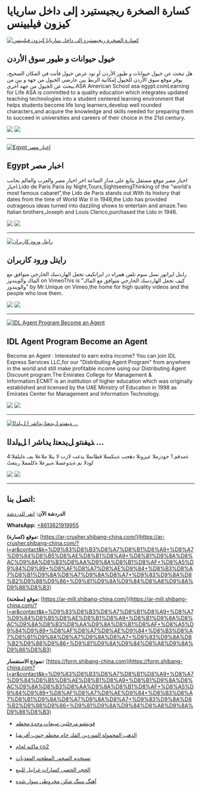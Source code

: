 # كسارة الصخرة ريجيستيرد إلى داخل ساريايا كيزون فيلبينس

<a href="https://swt.shibang-china.com/?l=ar&img&k=%D9%83%D8%B3%D8%A7%D8%B1%D8%A9+%D8%A7%D9%84%D8%B5%D8%AE%D8%B1%D8%A9+%D8%B1%D9%8A%D8%AC%D9%8A%D8%B3%D8%AA%D9%8A%D8%B1%D8%AF+%D8%A5%D9%84%D9%89+%D8%AF%D8%A7%D8%AE%D9%84+%D8%B3%D8%A7%D8%B1%D9%8A%D8%A7%D9%8A%D8%A7+%D9%83%D9%8A%D8%B2%D9%88%D9%86+%D9%81%D9%8A%D9%84%D8%A8%D9%8A%D9%86%D8%B3" target="_blank">![كسارة الصخرة ريجيستيرد إلى داخل ساريايا كيزون فيلبينس](http://static.shibang-china.com/all-800x300/399.jpg)</a>

## خيول حيوانات و طيور سوق الأردن
هل تبحث عن خيول حيوانات و طيور الأردن أو تود عرض خيول فأنت في المكان الصحيح، يوفر موقع سوق الأردن للخيول إمكانية الربط بين عارضي الخيول من جهة و بين من يبحث عن الخيول من جهة أخرى.ASA American School asa egypt.comLearning for Life ASA is committed to a quality education which integrates updated teaching technologies into a student centered learning environment that helps students become life long learners,develop well rounded characters,and acquire the knowledge and skills needed for preparing them to succeed in universities and careers of their choice in the 21st century.


<a href="https://whatsapp.shibangsoft.com/WhatsApp.php" target="_blank" title="WhatsApp">![](http://static.shibang-china.com/icon/whatsapp.png)</a> <a href="https://swt.shibang-china.com/?l=ar&icon&k=%D9%83%D8%B3%D8%A7%D8%B1%D8%A9+%D8%A7%D9%84%D8%B5%D8%AE%D8%B1%D8%A9+%D8%B1%D9%8A%D8%AC%D9%8A%D8%B3%D8%AA%D9%8A%D8%B1%D8%AF+%D8%A5%D9%84%D9%89+%D8%AF%D8%A7%D8%AE%D9%84+%D8%B3%D8%A7%D8%B1%D9%8A%D8%A7%D9%8A%D8%A7+%D9%83%D9%8A%D8%B2%D9%88%D9%86+%D9%81%D9%8A%D9%84%D8%A8%D9%8A%D9%86%D8%B3" target="_blank">![](http://static.shibang-china.com/icon/chat-ar.png)</a>

---

<a href="https://swt.shibang-china.com/?l=ar&img&k=%D9%83%D8%B3%D8%A7%D8%B1%D8%A9+%D8%A7%D9%84%D8%B5%D8%AE%D8%B1%D8%A9+%D8%B1%D9%8A%D8%AC%D9%8A%D8%B3%D8%AA%D9%8A%D8%B1%D8%AF+%D8%A5%D9%84%D9%89+%D8%AF%D8%A7%D8%AE%D9%84+%D8%B3%D8%A7%D8%B1%D9%8A%D8%A7%D9%8A%D8%A7+%D9%83%D9%8A%D8%B2%D9%88%D9%86+%D9%81%D9%8A%D9%84%D8%A8%D9%8A%D9%86%D8%B3" target="_blank">![Egypt اخبار مصر](http://static.shibang-china.com/all-800x300/1225.jpg)</a>

## Egypt اخبار مصر
اخبار مصر موقع مستقل يتابع على مدار الساعة اخر اخبار مصر والعرب والعالم بجانب اخبار.Lido de Paris Paris by Night,Tours,SightseeingThinking of the "world's most famous cabaret",the Lido de Paris stands out.With its history that dates from the time of World War II in 1946,the Lido has provided outrageous ideas turned into dazzling shows to entertain and amaze.Two Italian brothers,Joseph and Louis Clerico,purchased the Lido in 1946.


<a href="https://whatsapp.shibangsoft.com/WhatsApp.php" target="_blank" title="WhatsApp">![](http://static.shibang-china.com/icon/whatsapp.png)</a> <a href="https://swt.shibang-china.com/?l=ar&icon&k=%D9%83%D8%B3%D8%A7%D8%B1%D8%A9+%D8%A7%D9%84%D8%B5%D8%AE%D8%B1%D8%A9+%D8%B1%D9%8A%D8%AC%D9%8A%D8%B3%D8%AA%D9%8A%D8%B1%D8%AF+%D8%A5%D9%84%D9%89+%D8%AF%D8%A7%D8%AE%D9%84+%D8%B3%D8%A7%D8%B1%D9%8A%D8%A7%D9%8A%D8%A7+%D9%83%D9%8A%D8%B2%D9%88%D9%86+%D9%81%D9%8A%D9%84%D8%A8%D9%8A%D9%86%D8%B3" target="_blank">![](http://static.shibang-china.com/icon/chat-ar.png)</a>

---

<a href="https://swt.shibang-china.com/?l=ar&img&k=%D9%83%D8%B3%D8%A7%D8%B1%D8%A9+%D8%A7%D9%84%D8%B5%D8%AE%D8%B1%D8%A9+%D8%B1%D9%8A%D8%AC%D9%8A%D8%B3%D8%AA%D9%8A%D8%B1%D8%AF+%D8%A5%D9%84%D9%89+%D8%AF%D8%A7%D8%AE%D9%84+%D8%B3%D8%A7%D8%B1%D9%8A%D8%A7%D9%8A%D8%A7+%D9%83%D9%8A%D8%B2%D9%88%D9%86+%D9%81%D9%8A%D9%84%D8%A8%D9%8A%D9%86%D8%B3" target="_blank">![رایتل ورود کاربران](http://static.shibang-china.com/all-800x300/1484.jpg)</a>

## رایتل ورود کاربران
رایتل اپراتور نسل سوم تلفن همراه در ایرانكيف تجعل الهاردسك الخارجي متوافق مع الماك والويندوز on VimeoThis is "كيف تجعل الهاردسك الخارجي متوافق مع الماك والويندوز" by Mr:Unique on Vimeo,the home for high quality videos and the people who love them.


<a href="https://whatsapp.shibangsoft.com/WhatsApp.php" target="_blank" title="WhatsApp">![](http://static.shibang-china.com/icon/whatsapp.png)</a> <a href="https://swt.shibang-china.com/?l=ar&icon&k=%D9%83%D8%B3%D8%A7%D8%B1%D8%A9+%D8%A7%D9%84%D8%B5%D8%AE%D8%B1%D8%A9+%D8%B1%D9%8A%D8%AC%D9%8A%D8%B3%D8%AA%D9%8A%D8%B1%D8%AF+%D8%A5%D9%84%D9%89+%D8%AF%D8%A7%D8%AE%D9%84+%D8%B3%D8%A7%D8%B1%D9%8A%D8%A7%D9%8A%D8%A7+%D9%83%D9%8A%D8%B2%D9%88%D9%86+%D9%81%D9%8A%D9%84%D8%A8%D9%8A%D9%86%D8%B3" target="_blank">![](http://static.shibang-china.com/icon/chat-ar.png)</a>

---

<a href="https://swt.shibang-china.com/?l=ar&img&k=%D9%83%D8%B3%D8%A7%D8%B1%D8%A9+%D8%A7%D9%84%D8%B5%D8%AE%D8%B1%D8%A9+%D8%B1%D9%8A%D8%AC%D9%8A%D8%B3%D8%AA%D9%8A%D8%B1%D8%AF+%D8%A5%D9%84%D9%89+%D8%AF%D8%A7%D8%AE%D9%84+%D8%B3%D8%A7%D8%B1%D9%8A%D8%A7%D9%8A%D8%A7+%D9%83%D9%8A%D8%B2%D9%88%D9%86+%D9%81%D9%8A%D9%84%D8%A8%D9%8A%D9%86%D8%B3" target="_blank">![IDL Agent Program Become an Agent](http://static.shibang-china.com/all-800x300/95.jpg)</a>

## IDL Agent Program Become an Agent
Become an Agent : Interested to earn extra income? You can join IDL Express Services LLC,for our "Distributing Agent Program" from anywhere in the world and still make profitable income using our Distributing Agent Discount program.The Emirates College for Management & Information.ECMIT is an institution of higher education which was originally established and licensed by the UAE Ministry of Education in 1998 as Emirates Center for Management and Information Technology.


<a href="https://whatsapp.shibangsoft.com/WhatsApp.php" target="_blank" title="WhatsApp">![](http://static.shibang-china.com/icon/whatsapp.png)</a> <a href="https://swt.shibang-china.com/?l=ar&icon&k=%D9%83%D8%B3%D8%A7%D8%B1%D8%A9+%D8%A7%D9%84%D8%B5%D8%AE%D8%B1%D8%A9+%D8%B1%D9%8A%D8%AC%D9%8A%D8%B3%D8%AA%D9%8A%D8%B1%D8%AF+%D8%A5%D9%84%D9%89+%D8%AF%D8%A7%D8%AE%D9%84+%D8%B3%D8%A7%D8%B1%D9%8A%D8%A7%D9%8A%D8%A7+%D9%83%D9%8A%D8%B2%D9%88%D9%86+%D9%81%D9%8A%D9%84%D8%A8%D9%8A%D9%86%D8%B3" target="_blank">![](http://static.shibang-china.com/icon/chat-ar.png)</a>

---

<a href="https://swt.shibang-china.com/?l=ar&img&k=%D9%83%D8%B3%D8%A7%D8%B1%D8%A9+%D8%A7%D9%84%D8%B5%D8%AE%D8%B1%D8%A9+%D8%B1%D9%8A%D8%AC%D9%8A%D8%B3%D8%AA%D9%8A%D8%B1%D8%AF+%D8%A5%D9%84%D9%89+%D8%AF%D8%A7%D8%AE%D9%84+%D8%B3%D8%A7%D8%B1%D9%8A%D8%A7%D9%8A%D8%A7+%D9%83%D9%8A%D8%B2%D9%88%D9%86+%D9%81%D9%8A%D9%84%D8%A8%D9%8A%D9%86%D8%B3" target="_blank">![ﺬﻴﻔﻨﺗو ﻞﻳﺪﻌﺘﻟ يدﺎﺷر ا ﻞﻴﻟﺪﻟا …](http://static.shibang-china.com/all-800x300/1096.jpg)</a>

## ﺬﻴﻔﻨﺗو ﻞﻳﺪﻌﺘﻟ يدﺎﺷر ا ﻞﻴﻟﺪﻟا …
4:ةمدقم 1 جودزملا عيزوتلا دهجب ةينكسلا قطانملا يذغت لازت لا يتلا ملاعلا يف ةليلقلا لودلا نم ةيدوعسلا ةيبرعلا ةكلمملا ربتعتُ

<a href="https://whatsapp.shibangsoft.com/WhatsApp.php" target="_blank" title="WhatsApp">![](http://static.shibang-china.com/icon/whatsapp.png)</a> <a href="https://swt.shibang-china.com/?l=ar&icon&k=%D9%83%D8%B3%D8%A7%D8%B1%D8%A9+%D8%A7%D9%84%D8%B5%D8%AE%D8%B1%D8%A9+%D8%B1%D9%8A%D8%AC%D9%8A%D8%B3%D8%AA%D9%8A%D8%B1%D8%AF+%D8%A5%D9%84%D9%89+%D8%AF%D8%A7%D8%AE%D9%84+%D8%B3%D8%A7%D8%B1%D9%8A%D8%A7%D9%8A%D8%A7+%D9%83%D9%8A%D8%B2%D9%88%D9%86+%D9%81%D9%8A%D9%84%D8%A8%D9%8A%D9%86%D8%B3" target="_blank">![](http://static.shibang-china.com/icon/chat-ar.png)</a>

---
## اتصل بنا:

**الدردشة الآن:** [انقر للدردشة](https://swt.shibang-china.com?l=ar&contact&k=%D9%83%D8%B3%D8%A7%D8%B1%D8%A9+%D8%A7%D9%84%D8%B5%D8%AE%D8%B1%D8%A9+%D8%B1%D9%8A%D8%AC%D9%8A%D8%B3%D8%AA%D9%8A%D8%B1%D8%AF+%D8%A5%D9%84%D9%89+%D8%AF%D8%A7%D8%AE%D9%84+%D8%B3%D8%A7%D8%B1%D9%8A%D8%A7%D9%8A%D8%A7+%D9%83%D9%8A%D8%B2%D9%88%D9%86+%D9%81%D9%8A%D9%84%D8%A8%D9%8A%D9%86%D8%B3)

**WhatsApp:**  [+8613621919955](https://whatsapp.shibangsoft.com/WhatsApp.php)

**موقع (كسارة):** [https://ar-crusher.shibang-china.com/](https://ar-crusher.shibang-china.com/?l=ar&contact&k=%D9%83%D8%B3%D8%A7%D8%B1%D8%A9+%D8%A7%D9%84%D8%B5%D8%AE%D8%B1%D8%A9+%D8%B1%D9%8A%D8%AC%D9%8A%D8%B3%D8%AA%D9%8A%D8%B1%D8%AF+%D8%A5%D9%84%D9%89+%D8%AF%D8%A7%D8%AE%D9%84+%D8%B3%D8%A7%D8%B1%D9%8A%D8%A7%D9%8A%D8%A7+%D9%83%D9%8A%D8%B2%D9%88%D9%86+%D9%81%D9%8A%D9%84%D8%A8%D9%8A%D9%86%D8%B3)

**موقع (مطحنة):** [https://ar-mill.shibang-china.com/](https://ar-mill.shibang-china.com/?l=ar&contact&k=%D9%83%D8%B3%D8%A7%D8%B1%D8%A9+%D8%A7%D9%84%D8%B5%D8%AE%D8%B1%D8%A9+%D8%B1%D9%8A%D8%AC%D9%8A%D8%B3%D8%AA%D9%8A%D8%B1%D8%AF+%D8%A5%D9%84%D9%89+%D8%AF%D8%A7%D8%AE%D9%84+%D8%B3%D8%A7%D8%B1%D9%8A%D8%A7%D9%8A%D8%A7+%D9%83%D9%8A%D8%B2%D9%88%D9%86+%D9%81%D9%8A%D9%84%D8%A8%D9%8A%D9%86%D8%B3)

**نموذج الاستفسار:** [https://form.shibang-china.com](https://form.shibang-china.com?l=ar&contact&k=%D9%83%D8%B3%D8%A7%D8%B1%D8%A9+%D8%A7%D9%84%D8%B5%D8%AE%D8%B1%D8%A9+%D8%B1%D9%8A%D8%AC%D9%8A%D8%B3%D8%AA%D9%8A%D8%B1%D8%AF+%D8%A5%D9%84%D9%89+%D8%AF%D8%A7%D8%AE%D9%84+%D8%B3%D8%A7%D8%B1%D9%8A%D8%A7%D9%8A%D8%A7+%D9%83%D9%8A%D8%B2%D9%88%D9%86+%D9%81%D9%8A%D9%84%D8%A8%D9%8A%D9%86%D8%B3)

* [قويتشو مرحلتين مبيعات وحدة محطم](../10/%D9%82%D9%88%D9%8A%D8%AA%D8%B4%D9%88%20%D9%85%D8%B1%D8%AD%D9%84%D8%AA%D9%8A%D9%86%20%D9%85%D8%A8%D9%8A%D8%B9%D8%A7%D8%AA%20%D9%88%D8%AD%D8%AF%D8%A9%20%D9%85%D8%AD%D8%B7%D9%85.md)

* [الذهب المحمولة الموردين الفك خام محطم جنوب أفريقيا](../8/%D8%A7%D9%84%D8%B0%D9%87%D8%A8%20%D8%A7%D9%84%D9%85%D8%AD%D9%85%D9%88%D9%84%D8%A9%20%D8%A7%D9%84%D9%85%D9%88%D8%B1%D8%AF%D9%8A%D9%86%20%D8%A7%D9%84%D9%81%D9%83%20%D8%AE%D8%A7%D9%85%20%D9%85%D8%AD%D8%B7%D9%85%20%D8%AC%D9%86%D9%88%D8%A8%20%D8%A3%D9%81%D8%B1%D9%8A%D9%82%D9%8A%D8%A7.md)

* [ماكنة لحام co2](../10/%D9%85%D8%A7%D9%83%D9%86%D8%A9%20%D9%84%D8%AD%D8%A7%D9%85%20co2.md)

* [تستخدم الصخور المطحنه المغذيات](../10/%D8%AA%D8%B3%D8%AA%D8%AE%D8%AF%D9%85%20%D8%A7%D9%84%D8%B5%D8%AE%D9%88%D8%B1%20%D8%A7%D9%84%D9%85%D8%B7%D8%AD%D9%86%D9%87%20%D8%A7%D9%84%D9%85%D8%BA%D8%B0%D9%8A%D8%A7%D8%AA.md)

* [الحجر الحصى كسارات غرابيل للبيع](../8/%D8%A7%D9%84%D8%AD%D8%AC%D8%B1%20%D8%A7%D9%84%D8%AD%D8%B5%D9%89%20%D9%83%D8%B3%D8%A7%D8%B1%D8%A7%D8%AA%20%D8%BA%D8%B1%D8%A7%D8%A8%D9%8A%D9%84%20%D9%84%D9%84%D8%A8%D9%8A%D8%B9.md)

* [آهنگ سنگ شکن مخروطی سوار شده](../6/%D8%A2%D9%87%D9%86%DA%AF%20%D8%B3%D9%86%DA%AF%20%D8%B4%DA%A9%D9%86%20%D9%85%D8%AE%D8%B1%D9%88%D8%B7%DB%8C%20%D8%B3%D9%88%D8%A7%D8%B1%20%D8%B4%D8%AF%D9%87.md)